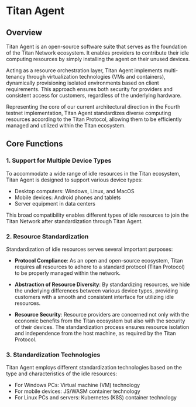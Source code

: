 # Titan Agent

## Overview
Titan Agent is an open-source software suite that serves as the foundation of the Titan Network ecosystem. It enables providers to contribute their idle computing resources by simply installing the agent on their unused devices.

Acting as a resource orchestration layer, Titan Agent implements multi-tenancy through virtualization technologies (VMs and containers), dynamically provisioning isolated environments based on client requirements. This approach ensures both security for providers and consistent access for customers, regardless of the underlying hardware.

Representing the core of our current architectural direction in the Fourth testnet implementation, Titan Agent standardizes diverse computing resources according to the Titan Protocol, allowing them to be efficiently managed and utilized within the Titan ecosystem.

## Core Functions

### 1. Support for Multiple Device Types
To accommodate a wide range of idle resources in the Titan ecosystem, Titan Agent is designed to support various device types:
- Desktop computers: Windows, Linux, and MacOS
- Mobile devices: Android phones and tablets
- Server equipment in data centers

This broad compatibility enables different types of idle resources to join the Titan Network after standardization through Titan Agent.

### 2. Resource Standardization
Standardization of idle resources serves several important purposes:

- **Protocol Compliance**: As an open and open-source ecosystem, Titan requires all resources to adhere to a standard protocol (Titan Protocol) to be properly managed within the network.

- **Abstraction of Resource Diversity**: By standardizing resources, we hide the underlying differences between various device types, providing customers with a smooth and consistent interface for utilizing idle resources.

- **Resource Security**: Resource providers are concerned not only with the economic benefits from the Titan ecosystem but also with the security of their devices. The standardization process ensures resource isolation and independence from the host machine, as required by the Titan Protocol.

### 3. Standardization Technologies
Titan Agent employs different standardization technologies based on the type and characteristics of the idle resources:

- For Windows PCs: Virtual machine (VM) technology
- For mobile devices: JS/WASM container technology
- For Linux PCs and servers: Kubernetes (K8S) container technology

